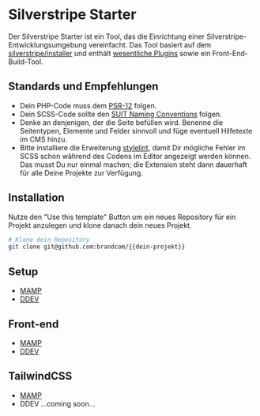 # Silverstripe Starter

Der Silverstripe Starter ist ein Tool, das die Einrichtung einer Silverstripe-Entwicklungsumgebung vereinfacht. Das Tool basiert auf dem [silverstripe/installer](https://github.com/silverstripe/silverstripe-installer) und enthält [wesentliche Plugins](./Documentation/PackageContents.md) sowie ein Front-End-Build-Tool.

## Standards und Empfehlungen

-   Dein PHP-Code muss dem [PSR-12](https://www.php-fig.org/psr/psr-12/) folgen.
-   Dein SCSS-Code sollte den [SUIT Naming Conventions](https://github.com/suitcss/suit/blob/master/doc/naming-conventions.md) folgen.
-   Denke an denjenigen, der die Seite befüllen wird. Benenne die Seitentypen, Elemente und Felder sinnvoll und füge eventuell Hilfetexte im CMS hinzu.
-   Bitte installiere die Erweiterung [stylelint](https://marketplace.visualstudio.com/items?itemName=stylelint.vscode-stylelint), damit Dir mögliche Fehler im SCSS schon während des Codens im Editor angezeigt werden können. Das musst Du nur einmal machen; die Extension steht dann dauerhaft für alle Deine Projekte zur Verfügung.

## Installation

Nutze den "Use this template" Button um ein neues Repository für ein Projekt anzulegen und klone danach dein neues Projekt.

```sh
# Klone dein Repository
git clone git@github.com:brandcom/{{dein-projekt}}
```

## Setup

-   [MAMP](./Documentation/Setup/MAMP.md)
-   [DDEV](./Documentation/Setup/DDEV.md)

## Front-end

-   [MAMP](./Documentation/Frontend/MAMP.md)
-   [DDEV](./Documentation/Frontend/DDEV.md)

## TailwindCSS

-   [MAMP](./Documentation/Frontend/MAMP.md)
-   DDEV ...coming soon...
